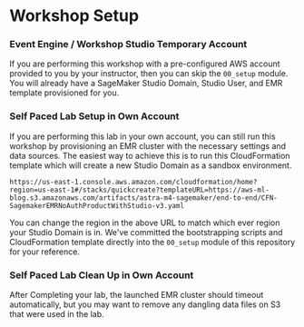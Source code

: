 # Workshop Setup

### Event Engine / Workshop Studio Temporary Account
If you are performing this workshop with a pre-configured AWS account provided to you by your instructor, then you 
can skip the `00_setup` module. You will already have a SageMaker Studio Domain, Studio User, and EMR template 
provisioned for you.

### Self Paced Lab Setup in Own Account
If you are performing this lab in your own account, you can still run this workshop by provisioning an EMR cluster with 
the necessary settings and data sources. The easiest way to achieve this is to run this CloudFormation template which 
will create a new Studio Domain as a sandbox environment. 

```
https://us-east-1.console.aws.amazon.com/cloudformation/home?region=us-east-1#/stacks/quickcreate?templateURL=https://aws-ml-blog.s3.amazonaws.com/artifacts/astra-m4-sagemaker/end-to-end/CFN-SagemakerEMRNoAuthProductWithStudio-v3.yaml
```

You can change the region in the above URL to match which ever region your Studio Domain is in. 
We've committed the bootstrapping scripts and CloudFormation template directly into the `00_setup` module of this 
repository for your reference.

### Self Paced Lab Clean Up in Own Account

After Completing your lab, the launched EMR cluster should timeout automatically, but you may want to remove any 
dangling data files on S3 that were used in the lab. 

